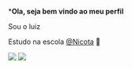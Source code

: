 ***Ola, seja bem vindo ao meu perfil**

Sou o luiz

Estudo na escola [@Nicota](https://www.instagram.com/escola.donanicota/) 🖤

![](https://media.tenor.com/LMSugWbwoTkAAAAi/dancing-dean-winchester.gif) ![](https://media1.tenor.com/m/n79dkh3cLyAAAAAC/wink-supernatural.gif)
